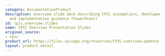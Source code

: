 ```yaml
---
category: DocumentationProduct
description: Overview slide deck describing CPIC assumptions, development process,
  and implementation guidance (PowerPoint)
id: cpic.overview.slides
name: CPIC Overview Presentation Slides
original_source:
- cpic
product_url: https://files.cpicpgx.org/resources/CPIC-overview-updates-02.2025.pptx
layout: product_detail
---
```

